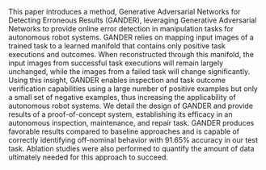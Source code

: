 This paper introduces a method, Generative Adversarial Networks for Detecting Erroneous Results (GANDER), leveraging Generative Adversarial Networks to provide online error detection in manipulation tasks for autonomous robot systems. GANDER relies on mapping input images of a trained task to a learned manifold that contains only positive task executions and outcomes. When reconstructed through this manifold, the input images from successful task executions will remain largely unchanged, while the images from a failed task will change significantly. Using this insight, GANDER enables inspection and task outcome verification capabilities using a large number of positive examples but only a small set of negative examples, thus increasing the applicability of autonomous robot systems. We detail the design of GANDER and provide results of a proof-of-concept system, establishing its efficacy in an autonomous inspection, maintenance, and repair task. GANDER produces favorable results compared to baseline approaches and is capable of correctly identifying off-nominal behavior with 91.65% accuracy in our test task. Ablation studies were also performed to quantify the amount of data ultimately needed for this approach to succeed.

